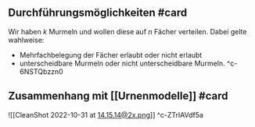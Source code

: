 ## Durchführungsmöglichkeiten #card 
Wir haben $k$ Murmeln und wollen diese auf $n$ Fächer verteilen. Dabei gelte wahlweise:
- Mehrfachbelegung der Fächer erlaubt oder nicht erlaubt
- unterscheidbare Murmeln oder nicht unterscheidbare Murmeln.
^c-6NSTQbzzn0

## Zusammenhang mit [[Urnenmodelle]] #card 
![[CleanShot 2022-10-31 at 14.15.14@2x.png]]
^c-ZTrlAVdf5a